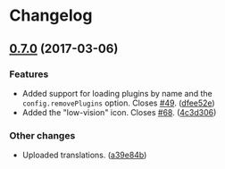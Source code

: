 Changelog
=========

## [0.7.0](https://github.com/ckeditor/ckeditor5-core/compare/v0.6.0...v0.7.0) (2017-03-06)

### Features

* Added support for loading plugins by name and the `config.removePlugins` option. Closes [#49](https://github.com/ckeditor/ckeditor5/issues/49). ([dfee52e](https://github.com/ckeditor/ckeditor5-core/commit/dfee52e))
* Added the "low-vision" icon. Closes [#68](https://github.com/ckeditor/ckeditor5/issues/68). ([4c3d306](https://github.com/ckeditor/ckeditor5-core/commit/4c3d306))

### Other changes

* Uploaded translations. ([a39e84b](https://github.com/ckeditor/ckeditor5-core/commit/a39e84b))
